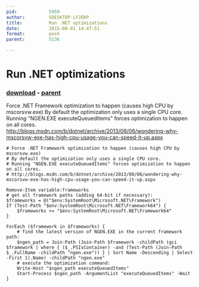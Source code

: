 ```yaml
---
pid:            5959
author:         SDESKTOP-LFJEKP
title:          Run .NET optimizations
date:           2015-08-01 14:47:51
format:         posh
parent:         5136

---
```


# Run .NET optimizations

### [download](Scripts\5959.ps1) - [parent](Scripts\5136.md)

Force .NET Framework optimization to happen (causes high CPU by mscorsvw.exe)
By default the optimization only uses a single CPU core.
Running "NGEN.EXE executeQueuedItems" forces optimization to happen on all cores.
http://blogs.msdn.com/b/dotnet/archive/2013/08/06/wondering-why-mscorsvw-exe-has-high-cpu-usage-you-can-speed-it-up.aspx

```posh
# Force .NET Framework optimization to happen (causes high CPU by mscorsvw.exe)
# By default the optimization only uses a single CPU core.
# Running "NGEN.EXE executeQueuedItems" forces optimization to happen on all cores.
# http://blogs.msdn.com/b/dotnet/archive/2013/08/06/wondering-why-mscorsvw-exe-has-high-cpu-usage-you-can-speed-it-up.aspx

Remove-Item variable:frameworks
# get all framework paths (adding 64-bit if necessary):
$frameworks = @("$env:SystemRoot\Microsoft.NET\Framework")
If (Test-Path "$env:SystemRoot\Microsoft.NET\Framework64") {
    $frameworks += "$env:SystemRoot\Microsoft.NET\Framework64"
}

ForEach ($framework in $frameworks) {
    # find the latest version of NGEN.EXE in the current framework path:
    $ngen_path = Join-Path (Join-Path $framework -childPath (gci $framework | where { ($_.PSIsContainer) -and (Test-Path (Join-Path $_.FullName -childPath "ngen.exe")) } | Sort Name -Descending | Select -First 1).Name) -childPath "ngen.exe"
    # execute the optimization command:
    Write-Host "$ngen_path executeQueuedItems"
    Start-Process $ngen_path -ArgumentList "executeQueuedItems" -Wait
}
```
